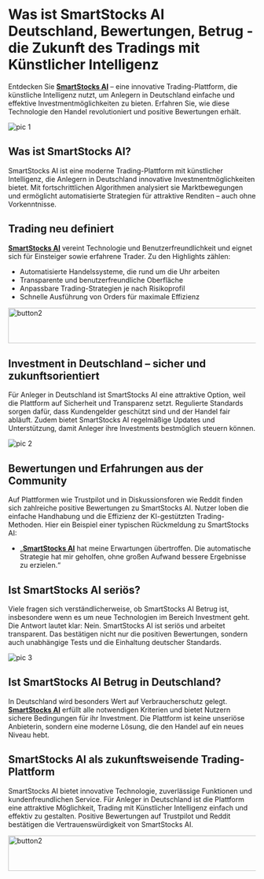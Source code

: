 # Was ist SmartStocks AI Deutschland, Bewertungen, Betrug - die Zukunft des Tradings mit Künstlicher Intelligenz
<!-- wp:paragraph -->
<p>Entdecken Sie <strong><a href="https://shorturl.at/YWaRr">SmartStocks AI</a></strong> – eine innovative Trading-Plattform, die künstliche Intelligenz nutzt, um Anlegern in Deutschland einfache und effektive Investmentmöglichkeiten zu bieten. Erfahren Sie, wie diese Technologie den Handel revolutioniert und positive Bewertungen erhält.</p>
<!-- /wp:paragraph -->

<!-- wp:paragraph -->
![pic 1](https://github.com/user-attachments/assets/bd444dfb-a7dc-4e2b-a322-12a32cb46628)
<!-- /wp:paragraph -->

<!-- wp:heading -->
<h2 class="wp-block-heading">Was ist SmartStocks AI?</h2>
<!-- /wp:heading -->

<!-- wp:paragraph -->
<p>SmartStocks AI ist eine moderne Trading-Plattform mit künstlicher Intelligenz, die Anlegern in Deutschland innovative Investmentmöglichkeiten bietet. Mit fortschrittlichen Algorithmen analysiert sie Marktbewegungen und ermöglicht automatisierte Strategien für attraktive Renditen – auch ohne Vorkenntnisse.</p>
<!-- /wp:paragraph -->

<!-- wp:heading -->
<h2 class="wp-block-heading">Trading neu definiert</h2>
<!-- /wp:heading -->

<!-- wp:paragraph -->
<p><strong><a href="https://shorturl.at/YWaRr">SmartStocks AI</a></strong> vereint Technologie und Benutzerfreundlichkeit und eignet sich für Einsteiger sowie erfahrene Trader. Zu den Highlights zählen:</p>
<!-- /wp:paragraph -->

<!-- wp:list -->
<ul class="wp-block-list"><!-- wp:list-item -->
<li>Automatisierte Handelssysteme, die rund um die Uhr arbeiten</li>
<!-- /wp:list-item -->

<!-- wp:list-item -->
<li>Transparente und benutzerfreundliche Oberfläche</li>
<!-- /wp:list-item -->

<!-- wp:list-item -->
<li>Anpassbare Trading-Strategien je nach Risikoprofil</li>
<!-- /wp:list-item -->

<!-- wp:list-item -->
<li>Schnelle Ausführung von Orders für maximale Effizienz</li>
<!-- /wp:list-item --></ul>
<!-- /wp:list -->

<!-- wp:paragraph -->
[<img width="1023" height="72" alt="button2" src="https://github.com/user-attachments/assets/02926c16-68be-480d-894b-c284cd9fcc37" />](https://shorturl.at/YWaRr)
<!-- /wp:paragraph -->

<!-- wp:heading -->
<h2 class="wp-block-heading">Investment in Deutschland – sicher und zukunftsorientiert</h2>
<!-- /wp:heading -->

<!-- wp:paragraph -->
<p>Für Anleger in Deutschland ist SmartStocks AI eine attraktive Option, weil die Plattform auf Sicherheit und Transparenz setzt. Regulierte Standards sorgen dafür, dass Kundengelder geschützt sind und der Handel fair abläuft. Zudem bietet SmartStocks AI regelmäßige Updates und Unterstützung, damit Anleger ihre Investments bestmöglich steuern können.</p>
<!-- /wp:paragraph -->

<!-- wp:paragraph -->
![pic 2](https://github.com/user-attachments/assets/b7dcbe97-626d-46e6-8e01-31f4c8c46ae3)
<!-- /wp:paragraph -->

<!-- wp:heading -->
<h2 class="wp-block-heading">Bewertungen und Erfahrungen aus der Community</h2>
<!-- /wp:heading -->

<!-- wp:paragraph -->
<p>Auf Plattformen wie Trustpilot und in Diskussionsforen wie Reddit finden sich zahlreiche positive Bewertungen zu SmartStocks AI. Nutzer loben die einfache Handhabung und die Effizienz der KI-gestützten Trading-Methoden. Hier ein Beispiel einer typischen Rückmeldung zu SmartStocks AI:</p>
<!-- /wp:paragraph -->

<!-- wp:list -->
<ul class="wp-block-list"><!-- wp:list-item -->
<li>„<strong><a href="https://shorturl.at/YWaRr">SmartStocks AI</a></strong> hat meine Erwartungen übertroffen. Die automatische Strategie hat mir geholfen, ohne großen Aufwand bessere Ergebnisse zu erzielen.“</li>
<!-- /wp:list-item --></ul>
<!-- /wp:list -->

<!-- wp:heading -->
<h2 class="wp-block-heading">Ist SmartStocks AI seriös?</h2>
<!-- /wp:heading -->

<!-- wp:paragraph -->
<p>Viele fragen sich verständlicherweise, ob SmartStocks AI Betrug ist, insbesondere wenn es um neue Technologien im Bereich Investment geht. Die Antwort lautet klar: Nein. SmartStocks AI ist seriös und arbeitet transparent. Das bestätigen nicht nur die positiven Bewertungen, sondern auch unabhängige Tests und die Einhaltung deutscher Standards.</p>
<!-- /wp:paragraph -->

<!-- wp:paragraph -->
![pic 3](https://github.com/user-attachments/assets/b0840961-ab89-45fb-b3aa-44f902e756f4)
<!-- /wp:paragraph -->

<!-- wp:heading -->
<h2 class="wp-block-heading">Ist SmartStocks AI Betrug in Deutschland?</h2>
<!-- /wp:heading -->

<!-- wp:paragraph -->
<p>In Deutschland wird besonders Wert auf Verbraucherschutz gelegt. <strong><a href="https://shorturl.at/YWaRr">SmartStocks AI</a></strong> erfüllt alle notwendigen Kriterien und bietet Nutzern sichere Bedingungen für ihr Investment. Die Plattform ist keine unseriöse Anbieterin, sondern eine moderne Lösung, die den Handel auf ein neues Niveau hebt.</p>
<!-- /wp:paragraph -->

<!-- wp:heading -->
<h2 class="wp-block-heading">SmartStocks AI als zukunftsweisende Trading-Plattform</h2>
<!-- /wp:heading -->

<!-- wp:paragraph -->
<p>SmartStocks AI bietet innovative Technologie, zuverlässige Funktionen und kundenfreundlichen Service. Für Anleger in Deutschland ist die Plattform eine attraktive Möglichkeit, Trading mit Künstlicher Intelligenz einfach und effektiv zu gestalten. Positive Bewertungen auf Trustpilot und Reddit bestätigen die Vertrauenswürdigkeit von SmartStocks AI.</p>
<!-- /wp:paragraph -->

<!-- wp:paragraph -->
[<img width="1023" height="72" alt="button2" src="https://github.com/user-attachments/assets/139849ef-5d3f-4b0d-bfa6-999512029dc6" />](https://shorturl.at/YWaRr)
<!-- /wp:paragraph -->
